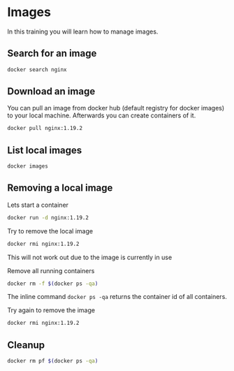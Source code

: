 # Images

In this training you will learn how to manage images.

## Search for an image

```bash
docker search nginx
```

## Download an image

You can pull an image from docker hub (default registry for docker images) to your local machine. Afterwards you can create containers of it.

```bash
docker pull nginx:1.19.2
```

## List local images

```bash
docker images
```

## Removing a local image

Lets start a container
```bash
docker run -d nginx:1.19.2
```

Try to remove the local image
```bash
docker rmi nginx:1.19.2
```
This will not work out due to the image is currently in use

Remove all running containers
```bash
docker rm -f $(docker ps -qa)
```
The inline command `docker ps -qa` returns the container id of all containers.

Try again to remove the image
```bash
docker rmi nginx:1.19.2
```

## Cleanup

```bash
docker rm pf $(docker ps -qa)
```
